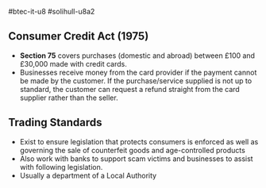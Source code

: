 #btec-it-u8 #solihull-u8a2

## Consumer Credit Act (1975)
- **Section 75** covers purchases (domestic and abroad) between £100 and £30,000 made with credit cards.
- Businesses receive money from the card provider if the payment cannot be made by the customer. If the purchase/service supplied is not up to standard, the customer can request a refund straight from the card supplier rather than the seller.

## Trading Standards
- Exist to ensure legislation that protects consumers is enforced as well as governing the sale of counterfeit goods and age-controlled products
- Also work with banks to support scam victims and businesses to assist with following legislation.
- Usually a department of a Local Authority